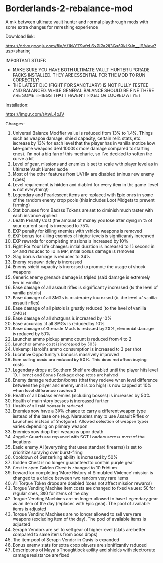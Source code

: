 # Borderlands-2-rebalance-mod
A mix between ultimate vault hunter and normal playthrough mods with some extra changes for refreshing experience

Download link:

https://drive.google.com/file/d/1kkYZ9yfpL6xPiPn2ij3Gs69kL9Jn__l6/view?usp=sharing

IMPORTANT STUFF:

* MAKE SURE YOU HAVE BOTH ULTIMATE VAULT HUNTER UPGRADE PACKS INSTALLED. THEY ARE ESSENTIAL FOR THE MOD TO RUN CORRECTLY!
* THE LATEST DLC (FIGHT FOR SANCTUARY) IS NOT FULLY TESTED AND BALANCED. WHILE GENERAL BALANCE SHOULD BE FINE THERE ARE SOME THINGS THAT I HAVEN'T FIXED OR LOOKED AT YET

Installation:

https://imgur.com/a/twL4oJV

Changes:

1. Universal Balance Modifier value is reduced from 13% to 1.4%. Things such as weapon damage, shield capacity, certain relic stats, etc. increase by 13% for each level that the player has in vanilla (notice how late-game weapons deal 10000x more damage compared to starting ones). I'm not a big fan of this mechanic, so I've decided to soften the curve a bit
2. Level of gear, missions and enemies is set to scale with player level as in Ultimate Vault Hunter mode
3. Most of the other features from UVHM are disabled (minus new enemy types)
4. Level requirement is hidden and diabled for every item in the game (level is not everything!)
5. Legendary and Pearlescent items are replaced with Epic ones in some of the random enemy drop pools (this includes Loot Midgets to prevent farming)
6. Stat bonuses from Badass Tokens are set to diminish much faster with each instance applied
7. Death Penalty Cost (the amount of money you lose after dying in % of your current sum) is increased to 75%
8. EXP penalty for killing enemies with vehicle weapons is removed
9. EXP bonus for killing enemies of higher levels is significantly increased
10. EXP rewards for completing missions is increased by 10%
11. Fight For Your Life changes: initial duration is increased to 15 second in SP and reduced to 10 in MP, initial bonus damage is removed
12. Slag bonus damage is reduced to 34%
13. Enemy respawn delay is increased
14. Enemy shield capacity is increased to promote the usage of shock weapons
15. Generic enemy grenade damage is tripled (said damage is extremely low in vanilla)
16. Base damage of all assault rifles is significantly increased (to the level of vanilla pistols)
17. Base damage of all SMGs is moderately increased (to the level of vanilla assault rifles)
18. Base damage of all pistols is greatly reduced (to the level of vanilla SMGs)
19. Base damage of all shotguns is increased by 10%
20. Base accuracy of all SMGs is reduced by 10%
21. Base damage of Grenade Mods is reduced by 25%, elemental damage is reduced by 50%
22. Launcher ammo pickup ammo count is reduced from 4 to 2
23. Launcher ammo cost is increased by 50%
24. Unkempt Harold's ammo consumption is increased to 3 per shot
25. Lucrative Opportunity's bonus is massively improved
26. Item selling costs are reduced by 50%. This does not affect buying costs
27. Legendary drops at Southern Shelf are disabled until the player hits level 10. Hornet and Bonus Package drop rates are halved
28. Enemy damage reduction/bonus (that they recieve when level difference between the player and enemy unit is too high) is now capped at 10% when level difference reaches 3
29. Health of all badass enemies (including bosses) is increased by 50%
30. Health of main story bosses is increased further 
31. Health of all raid bosses is reduced
32. Enemies now have a 30% chance to carry a different weapon type instead of the base one (e.g. Marauders may to use Assault Rifles or Launchers instead of Shotguns). Allowed selection of weapon types varies depending on primary weapon
33. Enemies now drop their weapons upon death
34. Angelic Guards are replaced with SGT Loaders across most of the locations
35. Basic enemy AI (everything that uses standard firearms) is set to prioritize spraying over burst-firing
36. Cooldown of Gunzerking ability is increased by 50%
37. Golden Chest is no longer guaranteed to contain purple gear
38. Cost to open Golden Chest is changed to 10 Eridium
39. Reward for completing 'More History of Simulated Violence' mission is changed to a choice between two random very rare items
40. All Torgue Token drops are doubled (does not affect mission rewards)
41. Torgue Vending Machine item costs are changed to fixed values: 50 for regular ones, 300 for items of the day
42. Torgue Vending Machines are no longer allowed to have Legendary gear as an item of the day (replaced with Epic gear). The pool of available items is adjusted
43. Torgue Vending Machines are no longer allowed to sell very rare weapons (excluding item of the day). The pool of available items is adjusted
44. Seraph Vendors are set to sell gear of higher level (stats are better compared to same items from boss drops)
45. The item pool of Seraph Vendor in Oasis is expanded
46. Bonus enemy stats for extra coop players are significantly reduced
47. Descriptions of Maya's Thoughtlock ability and shields with electrocute damage resistance are fixed
